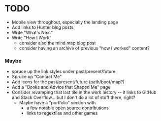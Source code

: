 # TODO

- Mobile view throughout, especially the landing page
- Add links to Hunter blog posts
- Write "What's Next"
- Write "How I Work"
  - consider also the mind map blog post
  - consider having an archive of previous "how I worked" content?


### Maybe

- spruce up the link styles under past/present/future
- Spruce up "Contact Me"
- Add icons for the past/present/future (path/boot/map?)
- Add a "Books and Advice that Shaped Me" page
- Consider revamping that last tile in the work history -- it links to GitHub
  and Stack Overflow... but I don't do a lot of stuff there, right?
    - Maybe have a "portfolio" section with
       - a few notable open source contributions
       - links to regextiles and other games
